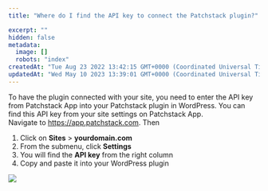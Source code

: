 ```yaml
---
title: "Where do I find the API key to connect the Patchstack plugin?"

excerpt: ""
hidden: false
metadata: 
  image: []
  robots: "index"
createdAt: "Tue Aug 23 2022 13:42:15 GMT+0000 (Coordinated Universal Time)"
updatedAt: "Wed May 10 2023 13:39:01 GMT+0000 (Coordinated Universal Time)"
---
```

To have the plugin connected with your site, you need to enter the API key from Patchstack App into your Patchstack plugin in WordPress.
You can find this API key from your site settings on Patchstack App.  
Navigate to <a href="https://app.patchstack.com" target="_blank">https://app.patchstack.com</a>. Then

<ol><li>Click on <b>Sites</b> > <b>yourdomain.com</b></li>
<li>From the submenu, click <b>Settings</b></li>
<li>You will find the <b>API key</b> from the right column</li>
<li>Copy and paste it into your WordPress plugin</li></ol>

![](@images/patchstack-site-settings.png)

